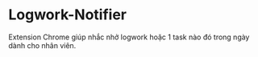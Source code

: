 # Logwork-Notifier

Extension Chrome giúp nhắc nhở logwork hoặc 1 task nào đó trong ngày dành cho nhân viên.
